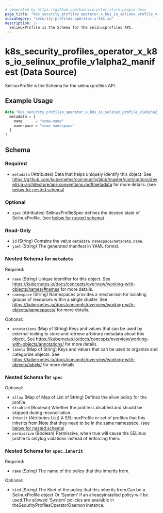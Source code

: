 ```yaml
---
# generated by https://github.com/hashicorp/terraform-plugin-docs
page_title: "k8s_security_profiles_operator_x_k8s_io_selinux_profile_v1alpha2_manifest Data Source - terraform-provider-k8s"
subcategory: "security-profiles-operator.x-k8s.io"
description: |-
  SelinuxProfile is the Schema for the selinuxprofiles API.
---
```


# k8s_security_profiles_operator_x_k8s_io_selinux_profile_v1alpha2_manifest (Data Source)

SelinuxProfile is the Schema for the selinuxprofiles API.

## Example Usage

```terraform
data "k8s_security_profiles_operator_x_k8s_io_selinux_profile_v1alpha2_manifest" "example" {
  metadata = {
    name      = "some-name"
    namespace = "some-namespace"
  }
}
```

<!-- schema generated by tfplugindocs -->
## Schema

### Required

- `metadata` (Attributes) Data that helps uniquely identify this object. See https://github.com/kubernetes/community/blob/master/contributors/devel/sig-architecture/api-conventions.md#metadata for more details. (see [below for nested schema](#nestedatt--metadata))

### Optional

- `spec` (Attributes) SelinuxProfileSpec defines the desired state of SelinuxProfile. (see [below for nested schema](#nestedatt--spec))

### Read-Only

- `id` (String) Contains the value `metadata.namespace/metadata.name`.
- `yaml` (String) The generated manifest in YAML format.

<a id="nestedatt--metadata"></a>
### Nested Schema for `metadata`

Required:

- `name` (String) Unique identifier for this object. See https://kubernetes.io/docs/concepts/overview/working-with-objects/names/#names for more details.
- `namespace` (String) Namespaces provides a mechanism for isolating groups of resources within a single cluster. See https://kubernetes.io/docs/concepts/overview/working-with-objects/namespaces/ for more details.

Optional:

- `annotations` (Map of String) Keys and values that can be used by external tooling to store and retrieve arbitrary metadata about this object. See https://kubernetes.io/docs/concepts/overview/working-with-objects/annotations/ for more details.
- `labels` (Map of String) Keys and values that can be used to organize and categorize objects. See https://kubernetes.io/docs/concepts/overview/working-with-objects/labels/ for more details.


<a id="nestedatt--spec"></a>
### Nested Schema for `spec`

Optional:

- `allow` (Map of Map of List of String) Defines the allow policy for the profile
- `disabled` (Boolean) Whether the profile is disabled and should be skipped during reconciliation.
- `inherit` (Attributes List) A SELinuxProfile or set of profiles that this inherits from.Note that they need to be in the same namespace. (see [below for nested schema](#nestedatt--spec--inherit))
- `permissive` (Boolean) Permissive, when true will cause the SELinux profile to onlylog violations instead of enforcing them.

<a id="nestedatt--spec--inherit"></a>
### Nested Schema for `spec.inherit`

Required:

- `name` (String) The name of the policy that this inherits from.

Optional:

- `kind` (String) The Kind of the policy that this inherits from.Can be a SelinuxProfile object Or 'System' if an alreadyinstalled policy will be used.The allowed 'System' policies are available in theSecurityProfilesOperatorDaemon instance.

